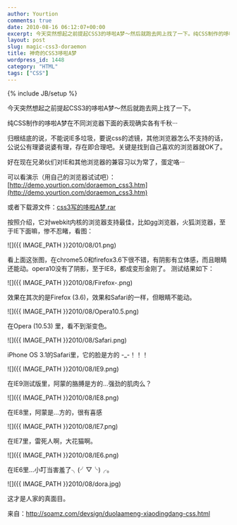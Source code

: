 ```yaml
---
author: Yourtion
comments: true
date: 2010-08-16 06:12:07+00:00
excerpt: 今天突然想起之前提起CSS3的哆啦A梦～然后就跑去网上找了一下。纯CSS制作的哆啦A梦在不同浏览器下面的表现确实各有千秋···
layout: post
slug: magic-css3-doraemon
title: 神奇的CSS3哆啦A梦
wordpress_id: 1448
category: "HTML"
tags: ["CSS"]
---
```

{% include JB/setup %}

今天突然想起之前提起CSS3的哆啦A梦～然后就跑去网上找了一下。

纯CSS制作的哆啦A梦在不同浏览器下面的表现确实各有千秋···

归根结底的说，不能说IE多垃圾，要说css的滤镜，其他浏览器怎么不支持的话，公说公有理婆说婆有理，存在即合理吧。关键是找到自己喜欢的浏览器就OK了。

好在现在兄弟伙们对IE和其他浏览器的兼容习以为常了，蛋定咯···

可以看演示（用自己的浏览器试试吧）：[http://demo.yourtion.com/doraemon_css3.htm](http://demo.yourtion.com/doraemon_css3.htm)

或者下载源文件：[css3写的哆啦A梦.rar](http://www.dbank.com/download.action?t=40&k=NDg2ODUwMjE=&pcode=LCwxMjAzODksMTIwMzg5&rnd=4)

按照介绍，它对webkit内核的浏览器支持最佳，比如gg浏览器，火狐浏览器，至于IE下面嘛，惨不忍睹，看图：

![]({{ IMAGE_PATH }}2010/08/01.png)

看上面这张图，在chrome5.0和firefox3.6下很不错，有阴影有立体感，而且眼睛还能动。opera10没有了阴影，至于IE8，都成变形金刚了。  测试结果如下：

![]({{ IMAGE_PATH }}2010/08/Firefox-.png)

效果在其次的是Firefox (3.6)，效果和Safari的一样，但眼睛不能动。

![]({{ IMAGE_PATH }}2010/08/Opera10.5.png)

在Opera (10.53) 里，看不到渐变色。  

![]({{ IMAGE_PATH }}2010/08/Safari.png) 

iPhone OS 3.1的Safari里，它的脸是方的 -_-！！！  

![]({{ IMAGE_PATH }}2010/08/IE9.png) 

在IE9测试版里，阿蒙的胳膊是方的…强劲的肌肉么？  

![]({{ IMAGE_PATH }}2010/08/IE8.png) 

在IE8里，阿蒙是…方的，很有喜感  

![]({{ IMAGE_PATH }}2010/08/IE7.png) 

在IE7里，雷死人啊，大花猫啊。  

![]({{ IMAGE_PATH }}2010/08/IE6.png) 

在IE6里…小叮当害羞了╮(╯▽╰)╭。  

![]({{ IMAGE_PATH }}2010/08/dora.jpg) 

这才是人家的真面目。

来自：http://soamz.com/devsign/duolaameng-xiaodingdang-css.html
